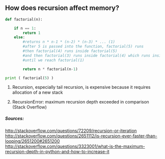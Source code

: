 ## How does recursion affect memory?  


```python
def factorial(n):

	if n == 1:
		return 1
	else:
		#returns n * n-1 * (n-2) * (n-3) * ... (1)
		#after 5 is passed into the function, factorial(5) runs
		#then factorial(4) runs inside factorial(5)
		#and then factorial(3) runs inside factorial(4) which runs inside factorial(5)
		#until we reach factorial(1)

		return n * factorial(n-1)

print ( factorial(5) )
```


1. Recursion, especially tail recursion, is expensive because it requires allocation of a new stack  

2. RecursionError: maximum recursion depth exceeded in comparison (Stack Overflow)  


##### *Sources:*  
<http://stackoverflow.com/questions/72209/recursion-or-iteration>  
<http://stackoverflow.com/questions/2651112/is-recursion-ever-faster-than-looping/2651200#2651200>  
<http://stackoverflow.com/questions/3323001/what-is-the-maximum-recursion-depth-in-python-and-how-to-increase-it>  
